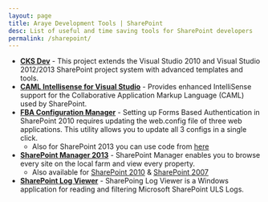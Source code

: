 ```yaml
---
layout: page
title: Araye Development Tools | SharePoint
desc: List of useful and time saving tools for SharePoint developers
permalink: /sharepoint/
---
```

 
*	[**CKS Dev**](http://cksdev.codeplex.com/) - This project extends the Visual Studio 2010 and Visual Studio 2012/2013 SharePoint project system with advanced templates and tools.
*	[**CAML Intellisense for Visual Studio**](https://visualstudiogallery.msdn.microsoft.com/15055544-fda0-42db-a603-6dc32ed26fde) - Provides enhanced IntelliSense support for the Collaborative Application Markup Language (CAML) used by SharePoint.
* 	[**FBA Configuration Manager**](https://fbaconfigmanager.codeplex.com/) - Setting up Forms Based Authentication in SharePoint 2010 requires updating the web.config file of three web applications. This utility allows you to update all 3 configs in a single click.
	*	Also for SharePoint 2013 you can use code from [here](http://blogs.technet.com/b/speschka/archive/2012/07/28/fba-configuration-manager-for-sharepoint-2013.aspx)
*	[**SharePoint Manager 2013**](http://spm.codeplex.com) - SharePoint Manager enables you to browse every site on the local farm and view every property. 
	*	Also available for [SharePoint 2010](http://spm.codeplex.com/downloads/get/526736) & [SharePoint 2007](http://spm.codeplex.com/Release/ProjectReleases.aspx?ReleaseId=22762#DownloadId=57473)
*	[**SharePoint Log Viewer**](http://sharepointlogviewer.codeplex.com/) - SharePoing Log Viewer is a Windows application for reading and filtering Microsoft SharePoint ULS Logs. 